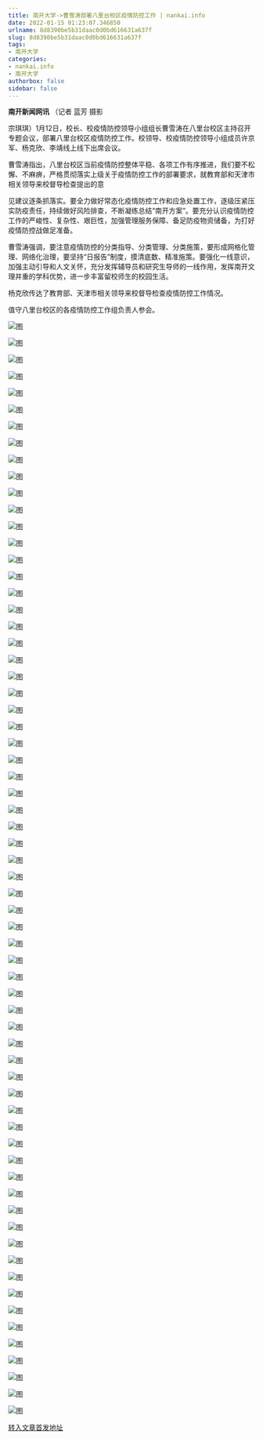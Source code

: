 ```yaml
---
title: 南开大学->曹雪涛部署八里台校区疫情防控工作 | nankai.info
date: 2022-01-15 01:23:07.346850
urlname: 8d8390be5b31daac0d0bd616631a637f
slug: 8d8390be5b31daac0d0bd616631a637f
tags: 
- 南开大学
categories:
- nankai.info
- 南开大学
authorbox: false
sidebar: false
---
```

**南开新闻网讯** （记者 蓝芳 摄影

宗琪琪）1月12日，校长、校疫情防控领导小组组长曹雪涛在八里台校区主持召开专题会议，部署八里台校区疫情防控工作。校领导、校疫情防控领导小组成员许京军、杨克欣、李靖线上线下出席会议。

曹雪涛指出，八里台校区当前疫情防控整体平稳、各项工作有序推进，我们要不松懈、不麻痹，严格贯彻落实上级关于疫情防控工作的部署要求，就教育部和天津市相关领导来校督导检查提出的意
<!--more-->
见建议逐条抓落实。要全力做好常态化疫情防控工作和应急处置工作，逐级压紧压实防疫责任，持续做好风险排查，不断凝练总结“南开方案”。要充分认识疫情防控工作的严峻性、复杂性、艰巨性，加强管理服务保障、备足防疫物资储备，为打好疫情防控战做足准备。

曹雪涛强调，要注意疫情防控的分类指导、分类管理、分类施策，要形成网格化管理、网络化治理，要坚持“日报告”制度，摸清底数、精准施策。要强化一线意识，加强主动引导和人文关怀，充分发挥辅导员和研究生导师的一线作用，发挥南开文理并重的学科优势，进一步丰富留校师生的校园生活。

杨克欣传达了教育部、天津市相关领导来校督导检查疫情防控工作情况。

值守八里台校区的各疫情防控工作组负责人参会。

![图](http://news.nankai.edu.cn/ywsd/system/2022/01/13/g)

![图](http://news.nankai.edu.cn/ywsd/system/2022/01/13/p)

![图](http://news.nankai.edu.cn/ywsd/system/2022/01/13/j)

![图](http://news.nankai.edu.cn/ywsd/system/2022/01/13/)

![图](http://news.nankai.edu.cn/ywsd/system/2022/01/13/7)

![图](http://news.nankai.edu.cn/ywsd/system/2022/01/13/8)

![图](http://news.nankai.edu.cn/ywsd/system/2022/01/13/b)

![图](http://news.nankai.edu.cn/ywsd/system/2022/01/13/a)

![图](http://news.nankai.edu.cn/ywsd/system/2022/01/13/7)

![图](http://news.nankai.edu.cn/ywsd/system/2022/01/13/e)

![图](http://news.nankai.edu.cn/ywsd/system/2022/01/13/7)

![图](http://news.nankai.edu.cn/ywsd/system/2022/01/13/0)

![图](http://news.nankai.edu.cn/ywsd/system/2022/01/13/_)

![图](http://news.nankai.edu.cn/ywsd/system/2022/01/13/1)

![图](http://news.nankai.edu.cn/ywsd/system/2022/01/13/3)

![图](http://news.nankai.edu.cn/ywsd/system/2022/01/13/0)

![图](http://news.nankai.edu.cn/ywsd/system/2022/01/13/4)

![图](http://news.nankai.edu.cn/ywsd/system/2022/01/13/4)

![图](http://news.nankai.edu.cn/ywsd/system/2022/01/13/0)

![图](http://news.nankai.edu.cn/ywsd/system/2022/01/13/0)

![图](http://news.nankai.edu.cn/ywsd/system/2022/01/13/0)

![图](http://news.nankai.edu.cn/ywsd/system/2022/01/13/3)

![图](http://news.nankai.edu.cn/ywsd/system/2022/01/13/0)

![图](http://news.nankai.edu.cn/ywsd/system/2022/01/13/0)

![图](http://news.nankai.edu.cn/)

![图](http://news.nankai.edu.cn/ywsd/system/2022/01/13/0)

![图](http://news.nankai.edu.cn/ywsd/system/2022/01/13/4)

![图](http://news.nankai.edu.cn/ywsd/system/2022/01/13/4)

![图](http://news.nankai.edu.cn/)

![图](http://news.nankai.edu.cn/ywsd/system/2022/01/13/0)

![图](http://news.nankai.edu.cn/ywsd/system/2022/01/13/0)

![图](http://news.nankai.edu.cn/ywsd/system/2022/01/13/0)

![图](http://news.nankai.edu.cn/)

![图](http://news.nankai.edu.cn/ywsd/system/2022/01/13/3)

![图](http://news.nankai.edu.cn/ywsd/system/2022/01/13/0)

![图](http://news.nankai.edu.cn/ywsd/system/2022/01/13/0)

![图](http://news.nankai.edu.cn/)

![图](http://news.nankai.edu.cn/ywsd/system/2022/01/13/c)

![图](http://news.nankai.edu.cn/ywsd/system/2022/01/13/i)

![图](http://news.nankai.edu.cn/ywsd/system/2022/01/13/p)

![图](http://news.nankai.edu.cn/)

![图](http://news.nankai.edu.cn/ywsd/system/2022/01/13/n)

![图](http://news.nankai.edu.cn/ywsd/system/2022/01/13/c)

![图](http://news.nankai.edu.cn/ywsd/system/2022/01/13/)

![图](http://news.nankai.edu.cn/ywsd/system/2022/01/13/u)

![图](http://news.nankai.edu.cn/ywsd/system/2022/01/13/d)

![图](http://news.nankai.edu.cn/ywsd/system/2022/01/13/e)

![图](http://news.nankai.edu.cn/ywsd/system/2022/01/13/)

![图](http://news.nankai.edu.cn/ywsd/system/2022/01/13/i)

![图](http://news.nankai.edu.cn/ywsd/system/2022/01/13/a)

![图](http://news.nankai.edu.cn/ywsd/system/2022/01/13/k)

![图](http://news.nankai.edu.cn/ywsd/system/2022/01/13/n)

![图](http://news.nankai.edu.cn/ywsd/system/2022/01/13/a)

![图](http://news.nankai.edu.cn/ywsd/system/2022/01/13/n)

![图](http://news.nankai.edu.cn/ywsd/system/2022/01/13/)

![图](http://news.nankai.edu.cn/ywsd/system/2022/01/13/s)

![图](http://news.nankai.edu.cn/ywsd/system/2022/01/13/w)

![图](http://news.nankai.edu.cn/ywsd/system/2022/01/13/e)

![图](http://news.nankai.edu.cn/ywsd/system/2022/01/13/n)

![图](http://news.nankai.edu.cn/)

![图](http://news.nankai.edu.cn/)

![图](http://news.nankai.edu.cn/ywsd/system/2022/01/13/:)

![图](http://news.nankai.edu.cn/ywsd/system/2022/01/13/p)

![图](http://news.nankai.edu.cn/ywsd/system/2022/01/13/t)

![图](http://news.nankai.edu.cn/ywsd/system/2022/01/13/t)

![图](http://news.nankai.edu.cn/ywsd/system/2022/01/13/h)

[转入文章首发地址](http://news.nankai.edu.cn/ywsd/system/2022/01/13/030049927.shtml)